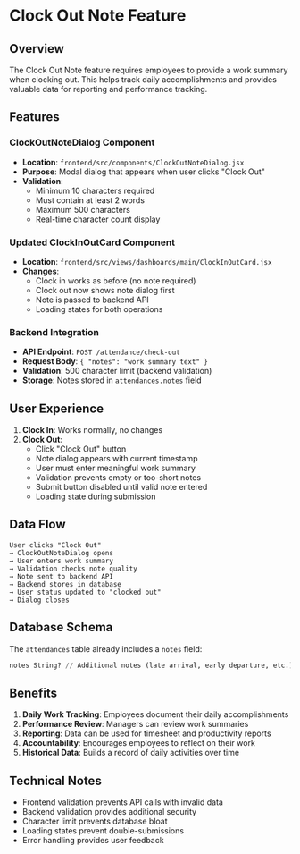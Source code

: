 # Clock Out Note Feature

## Overview

The Clock Out Note feature requires employees to provide a work summary when clocking out. This helps track daily accomplishments and provides valuable data for reporting and performance tracking.

## Features

### ClockOutNoteDialog Component

- **Location**: `frontend/src/components/ClockOutNoteDialog.jsx`
- **Purpose**: Modal dialog that appears when user clicks "Clock Out"
- **Validation**:
  - Minimum 10 characters required
  - Must contain at least 2 words
  - Maximum 500 characters
  - Real-time character count display

### Updated ClockInOutCard Component

- **Location**: `frontend/src/views/dashboards/main/ClockInOutCard.jsx`
- **Changes**:
  - Clock in works as before (no note required)
  - Clock out now shows note dialog first
  - Note is passed to backend API
  - Loading states for both operations

### Backend Integration

- **API Endpoint**: `POST /attendance/check-out`
- **Request Body**: `{ "notes": "work summary text" }`
- **Validation**: 500 character limit (backend validation)
- **Storage**: Notes stored in `attendances.notes` field

## User Experience

1. **Clock In**: Works normally, no changes
2. **Clock Out**:
   - Click "Clock Out" button
   - Note dialog appears with current timestamp
   - User must enter meaningful work summary
   - Validation prevents empty or too-short notes
   - Submit button disabled until valid note entered
   - Loading state during submission

## Data Flow

```
User clicks "Clock Out"
→ ClockOutNoteDialog opens
→ User enters work summary
→ Validation checks note quality
→ Note sent to backend API
→ Backend stores in database
→ User status updated to "clocked out"
→ Dialog closes
```

## Database Schema

The `attendances` table already includes a `notes` field:

```sql
notes String? // Additional notes (late arrival, early departure, etc.)
```

## Benefits

1. **Daily Work Tracking**: Employees document their daily accomplishments
2. **Performance Review**: Managers can review work summaries
3. **Reporting**: Data can be used for timesheet and productivity reports
4. **Accountability**: Encourages employees to reflect on their work
5. **Historical Data**: Builds a record of daily activities over time

## Technical Notes

- Frontend validation prevents API calls with invalid data
- Backend validation provides additional security
- Character limit prevents database bloat
- Loading states prevent double-submissions
- Error handling provides user feedback
